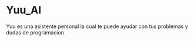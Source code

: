 # Yuu_AI
Yuu es una asistente personal la cual te puede ayudar con tus problemas y dudas de programacion
